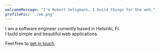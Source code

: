 ```yaml
---
welcomeMessage: "I'm Robert Seligmann. I build things for the web."
profilePic: './me.png'
---
```


I am a software engineer currently based in Helsinki, FI.  
I build simple and beautiful web applications. 

Feel free to [get in touch](mailto:robert.seligmann@protonmail.ch "this is a title that appears when hovering").